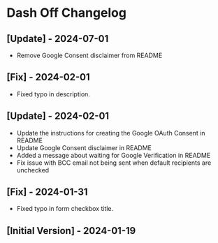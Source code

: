 # Dash Off Changelog

## [Update] - 2024-07-01

- Remove Google Consent disclaimer from README

## [Fix] - 2024-02-01

- Fixed typo in description.

## [Update] - 2024-02-01

- Update the instructions for creating the Google OAuth Consent in README
- Update Google Consent disclaimer in README
- Added a message about waiting for Google Verification in README
- Fix issue with BCC email not being sent when default recipients are unchecked

## [Fix] - 2024-01-31

- Fixed typo in form checkbox title.

## [Initial Version] - 2024-01-19
